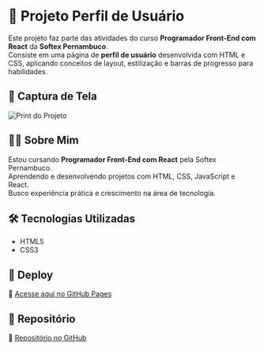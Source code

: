 # 🌟 Projeto Perfil de Usuário

Este projeto faz parte das atividades do curso **Programador Front-End com React** da **Softex Pernambuco**.  
Consiste em uma página de **perfil de usuário** desenvolvida com HTML e CSS, aplicando conceitos de layout, estilização e barras de progresso para habilidades.

## 📸 Captura de Tela
![Print do Projeto](assets/screencapture.png)

## 👩‍💻 Sobre Mim
Estou cursando **Programador Front-End com React** pela Softex Pernambuco.  
Aprendendo e desenvolvendo projetos com HTML, CSS, JavaScript e React.  
Busco experiência prática e crescimento na área de tecnologia.

## 🛠️ Tecnologias Utilizadas
- HTML5  
- CSS3  

## 🚀 Deploy
🔗 [Acesse aqui no GitHub Pages](https://silviareis1.github.io/perfil-do-usuario-bfd-softex-pernambunco/)  

## 📂 Repositório
🔗 [Repositório no GitHub](https://github.com/Silviareis1/perfil-do-usuario-bfd-softex-pernambunco)
